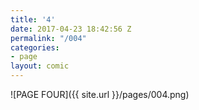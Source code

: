 ```yaml
---
title: '4'
date: 2017-04-23 18:42:56 Z
permalink: "/004"
categories:
- page
layout: comic
---
```


![PAGE FOUR]({{ site.url }}/pages/004.png)

